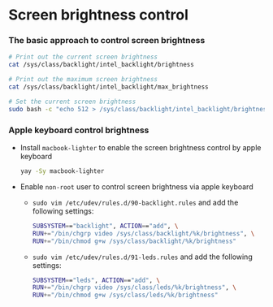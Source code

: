 # Screen brightness control

### The basic approach to control screen brightness

```bash
# Print out the current screen brightness
cat /sys/class/backlight/intel_backlight/brightness

# Print out the maximum screen brightness
cat /sys/class/backlight/intel_backlight/max_brightness

# Set the current screen brightness
sudo bash -c "echo 512 > /sys/class/backlight/intel_backlight/brightness"
```

### Apple keyboard control brightness

- Install `macbook-lighter` to enable the screen brightness control by apple keyboard

    ```bash
    yay -Sy macbook-lighter
    ```
- Enable `non-root` user to control screen brightness via apple keyboard

    - `sudo vim /etc/udev/rules.d/90-backlight.rules` and add the following settings:

        ```bash
        SUBSYSTEM=="backlight", ACTION=="add", \
        RUN+="/bin/chgrp video /sys/class/backlight/%k/brightness", \
        RUN+="/bin/chmod g+w /sys/class/backlight/%k/brightness"
        ```

    - `sudo vim /etc/udev/rules.d/91-leds.rules` and add the following settings:

        ```bash
        SUBSYSTEM=="leds", ACTION=="add", \
        RUN+="/bin/chgrp video /sys/class/leds/%k/brightness", \
        RUN+="/bin/chmod g+w /sys/class/leds/%k/brightness"
        ```
